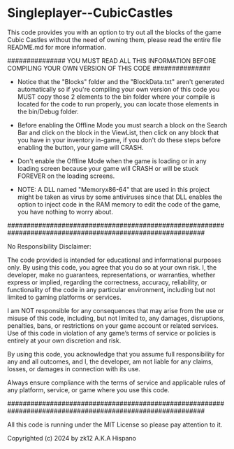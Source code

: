 # Singleplayer--CubicCastles
This code provides you with an option to try out all the blocks of the game Cubic Castles without the need of owning them, please read the entire file README.md for more information.

############### YOU MUST READ ALL THIS INFORMATION BEFORE COMPILING YOUR OWN VERSION OF THIS CODE ###############

- Notice that the "Blocks" folder and the "BlockData.txt" aren't generated automatically so if you're compiling your own version of this code you MUST copy those 2 elements to the bin folder where your compile is located for the code to run properly, you can locate those elements in the bin/Debug folder.

- Before enabling the Offline Mode you must search a block on the Search Bar and click on the block in the ViewList, then click on any block that you have in your inventory in-game, if you don't do these steps before enabling the button, your game will CRASH.

- Don't enable the Offline Mode when the game is loading or in any loading screen because your game will CRASH or will be stuck FOREVER on the loading screens.

- NOTE: A DLL named "Memoryx86-64" that are used in this project might be taken as virus by some antiviruses since that DLL enables the option to inject code in the RAM memory to edit the code of the game, you have nothing to worry about.

###########################################################################################################

No Responsibility Disclaimer:

The code provided is intended for educational and informational purposes only.
By using this code, you agree that you do so at your own risk. 
I, the developer, make no guarantees, representations, or warranties, whether express or implied, 
regarding the correctness, accuracy, reliability, or functionality of the code in any particular environment, 
including but not limited to gaming platforms or services.

I am NOT responsible for any consequences that may arise from the use or misuse of this code, 
including, but not limited to, any damages, disruptions, penalties, bans, or restrictions on 
your game account or related services. Use of this code in violation of any game’s terms of 
service or policies is entirely at your own discretion and risk.

By using this code, you acknowledge that you assume full responsibility for any and 
all outcomes, and I, the developer, am not liable for any claims, losses, or damages in connection with its use.

Always ensure compliance with the terms of service and applicable rules of any platform, service, or game where you use this code.

###########################################################################################################

All this code is running under the MIT License so please pay attention to it.

Copyrighted (c) 2024 by zk12 A.K.A Hispano
